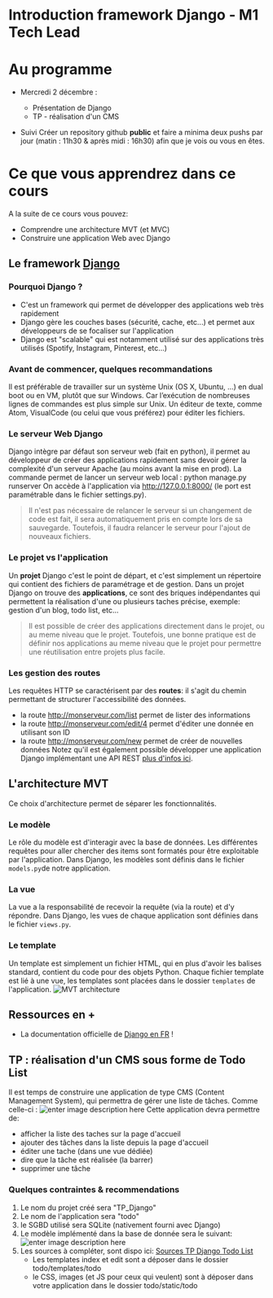 # Introduction framework Django - M1 Tech Lead
# Au programme
* Mercredi 2 décembre :
    * Présentation de Django
    * TP - réalisation d'un CMS
    
* Suivi
Créer un repository github **public** et faire a minima deux pushs par jour (matin : 11h30 & après midi : 16h30) afin que je vois ou vous en êtes.
# Ce que vous apprendrez dans ce cours
A la suite de ce cours vous pouvez:
 - Comprendre une architecture MVT (et MVC)
 - Construire une application Web avec Django
## Le framework [Django](https://www.djangoproject.com/)
### Pourquoi Django ?
 - C'est un framework qui permet de développer des applications web très
   rapidement
 - Django gère les couches bases (sécurité, cache, etc...) et
   permet aux développeurs de se focaliser sur l'application
  - Django est "scalable" qui est notamment utilisé sur des applications très
   utilisés (Spotify, Instagram, Pinterest, etc...)
### Avant de commencer, quelques recommandations
Il est préférable de travailler sur un système Unix (OS X, Ubuntu, ...) en dual boot ou en VM, plutôt que sur Windows. Car l’exécution de nombreuses lignes de commandes est plus simple sur Unix.
Un éditeur de texte, comme Atom, VisualCode (ou celui que vous préférez) pour éditer les fichiers.
### Le serveur Web Django
Django intègre par défaut son serveur web (fait en python), il permet au développeur de créer des applications rapidement sans devoir gérer la complexité d'un serveur Apache (au moins avant la mise en prod).
La commande permet de lancer un serveur web local :
    python manage.py runserver
On accède à l'application via http://127.0.0.1:8000/ (le port est paramétrable dans le fichier settings.py).
> Il n'est pas nécessaire de relancer le serveur si un changement de
> code est fait, il sera automatiquement pris en compte lors de sa
> sauvegarde. Toutefois, il faudra relancer le serveur pour l'ajout de
> nouveaux fichiers.
### Le projet vs l'application
Un **projet** Django c'est le point de départ, et c'est simplement un répertoire qui contient des fichiers de paramétrage et de gestion.
Dans un projet Django on trouve des **applications**, ce sont des briques indépendantes qui permettent la réalisation d'une ou plusieurs taches précise, exemple: gestion d'un blog, todo list, etc... 
> Il est possible de créer des applications directement dans le projet, ou au meme niveau que le projet. Toutefois, une bonne pratique est de définir nos applications au meme niveau que le projet pour permettre une réutilisation entre projets plus facile. 
### Les gestion des routes
Les requêtes HTTP se caractérisent par des **routes**: il s'agit du chemin permettant de structurer l'accessibilité des données.
- la route http://monserveur.com/list permet de lister des informations
- la route http://monserveur.com/edit/4 permet d'éditer une donnée en utilisant son ID
- la route http://monserveur.com/new permet de créer de nouvelles données
Notez qu'il est également possible développer une application Django implémentant une API REST [plus d'infos ici](https://www.django-rest-framework.org/).
## L'architecture MVT
Ce choix d'architecture permet de séparer les fonctionnalités.
### Le modèle
Le rôle du modèle est d'interagir avec la base de données. Les différentes requêtes pour aller chercher des items sont formatés pour être exploitable par l'application.
Dans Django, les modèles sont définis dans le fichier `models.py`de notre application.
### La vue
La vue a la responsabilité de recevoir la requête (via la route) et d'y répondre.
Dans Django, les vues de chaque application sont définies dans le fichier `views.py`.
### Le template
Un template est simplement un fichier HTML, qui en plus d'avoir les balises standard, contient du code pour des objets Python. Chaque fichier template est lié à une vue, les templates sont placées dans le dossier `templates` de l'application.
![MVT architecture](https://t1.daumcdn.net/cfile/tistory/99B782465BB8D0C61A)
## Ressources en + 
-   La documentation officielle de [Django en FR](https://docs.djangoproject.com/fr/3.1/) !
## TP : réalisation d'un CMS sous forme de Todo List
Il est temps de construire une application de type CMS (Content Management System), qui permettra de gérer une liste de tâches. Comme celle-ci :
![enter image description here](https://drive.google.com/uc?export=view&id=1Y_OlhvJH994EYELneRdjUvHpEoLy8y4w)
Cette application devra permettre de:
 - afficher la liste des taches sur la page d'accueil
 - ajouter des tâches dans la liste depuis la page d'accueil
 - éditer une tache (dans une vue dédiée)
 - dire que la tâche est réalisée (la barrer)
 - supprimer une tâche
### Quelques contraintes & recommendations
 1. Le nom du projet créé sera "TP_Django"
 2. Le nom de l'application sera "todo"
 3. le SGBD utilisé sera SQLite (nativement fourni avec Django)
 4. Le modèle implémenté dans la base de donnée sera le suivant:  ![enter image description here](https://drive.google.com/uc?export=view&id=1sH6lCxXPkt8cT54oIHYb9-7HIlEeBK2Z)
 5. Les sources à compléter, sont dispo ici: [Sources TP Django Todo List](https://drive.google.com/drive/folders/1fVmgHLogQgOqwrzcKUfv7yjPlJxruRa_?usp=sharing)
    * Les templates index et edit sont a déposer dans le dossier todo/templates/todo
    * le CSS, images (et JS pour ceux qui veulent) sont à déposer dans votre application dans le dossier todo/static/todo
     
<!--stackedit_data:
eyJoaXN0b3J5IjpbMTU3NDc3NDM4NCwxODMwNjk2MDgxLC04Mz
kwNTkwOTMsNDAzNTE2ODY4LDE1MDg4NDA2NjEsNjQ2OTcxNzYx
LC0xNTI1MzAxOTkyLDUyNjc0NTMzNyw2NDM0MjQ3NDEsMzM2NT
U1ODg0LC0xMjYyMTA0OTUwLC0xNTA2NTA4MzUwLC0xODMxNDE1
Nzc3LDExMzIxODk0MTEsLTUyNTk4MjI4MywtMTAzOTE1NzA1OS
wtODgwNDQxNzA3LDExNDczNTg5MzgsMTY3NzgxNjM4NywxNTI2
MTg3MTgzXX0=
-->